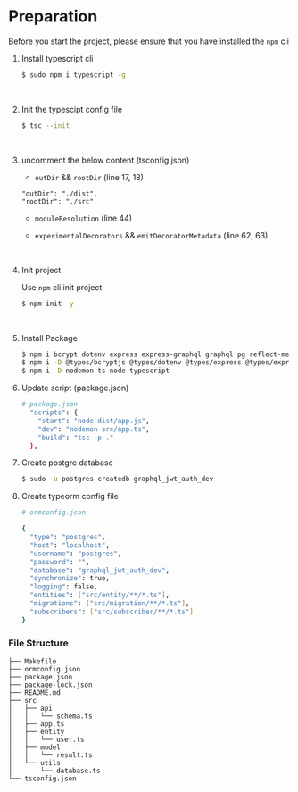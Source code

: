 # Preparation

Before you start the project, please ensure that you have installed the `npm` cli

1. Install typescript cli

   ```bash
   $ sudo npm i typescript -g
   ```

&thinsp;

2. Init the typescipt config file

   ```bash
   $ tsc --init
   ```

&thinsp;

3. uncomment the below content (tsconfig.json)

   - `outDir` && `rootDir` (line 17, 18)

   ```
   "outDir": "./dist",
   "rootDir": "./src"
   ```

   - `moduleResolution` (line 44)

   - `experimentalDecorators` && `emitDecoratorMetadata` (line 62, 63)

&thinsp;

4. Init project

   Use `npm` cli init project

   ```bash
   $ npm init -y
   ```

&thinsp;

5. Install Package

   ```bash
   $ npm i bcrypt dotenv express express-graphql graphql pg reflect-metadata typeorm uuid
   $ npm i -D @types/bcryptjs @types/dotenv @types/express @types/express-graphql @types/graphql @types/node @types/pg @types/uuid
   $ npm i -D nodemon ts-node typescript
   ```

6. Update script (package.json)

   ```bash
   # package.json
     "scripts": {
       "start": "node dist/app.js",
       "dev": "nodemon src/app.ts",
       "build": "tsc -p ."
     },
   ```

7. Create postgre database

   ```bash
   $ sudo -u postgres createdb graphql_jwt_auth_dev
   ```

8. Create typeorm config file

   ```bash
   # ormconfig.json

   {
     "type": "postgres",
     "host": "localhost",
     "username": "postgres",
     "password": "",
     "database": "graphql_jwt_auth_dev",
     "synchronize": true,
     "logging": false,
     "entities": ["src/entity/**/*.ts"],
     "migrations": ["src/migration/**/*.ts"],
     "subscribers": ["src/subscriber/**/*.ts"]
   }

   ```

### File Structure

```
├── Makefile
├── ormconfig.json
├── package.json
├── package-lock.json
├── README.md
├── src
│   ├── api
│   │   └── schema.ts
│   ├── app.ts
│   ├── entity
│   │   └── user.ts
│   ├── model
│   │   └── result.ts
│   └── utils
│       └── database.ts
└── tsconfig.json

```
